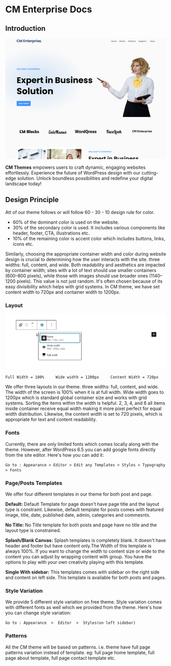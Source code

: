 
# CM Enterprise Docs

## Introduction
![CM Enterprise ](img/screenshot.png)

**CM Themes** empowers users to craft dynamic, engaging websites effortlessly. Experience the future of WordPress design with our cutting-edge solution. Unlock boundless possibilities and redefine your digital landscape today!

## Design Principle
Att of our theme follows or will follow 60 - 30 - 10 design rule for color.

* 60% of the dominant color is used on the website.
* 30% of the secondary color is used. It includes various components like header, footer, CTA, illustrations etc.
* 10% of the remaining color is accent  color which includes buttons, links, icons etc.


Similarly, choosing the appropriate container width and color during website design is crucial to determining how the user interacts with the site. three widths: full, content, and wide. Both readability and aesthetics are impacted by container width; sites with a lot of text should use smaller containers (600–800 pixels), while those with images should use broader ones (1140–1200 pixels). This value is not just random. It's often chosen because of its easy divisibility which helps with grid systems. In CM theme, we have set content width to 720px and container width to 1200px.

### Layout
![CM Enterprise Themr Layout Options](img/layout-enterprise.jpg)

    Full Width = 100%     Wide width = 1200px     Content Width = 720px
   
We offer three layouts in our theme. three widths: full, content, and wide. The width of the screen is 100% when it is at full width. Wide width goes to 1200px which is standard global container size and works with grid systems. Sorting the items within the width is helpful. 2, 3, 4, and 6 all items inside container receive equal width making it more pixel perfect for equal width distribution. Likewise, the content width is set to 720 pixels, which is appropriate for text and content readability.

### Fonts
Currently, there are only limited fonts which comes locally along with the theme. However, after WordPress 6.5 you can add google fonts directly from the site editor. Here's how you can add it:

    Go to : Appearance > Editor > Edit any Templates > Styles > Typography > Fonts

### Page/Posts Templates
We offer four different templates in our theme for both post and page. 

**Default:** Default Template for page doesn't have page title and the layout type is constraint. Likewise, default template for posts comes with featured image, title, date, published date, admin, categories and commesnts.

**No Title:** No Title template for both posts and page have no title and the layout type is constrained. 

**Splash/Blank Canvas:** Splash templates is completely blank. It doesn't have header and footer but have content only.The Width of this template is always 100%. If you want to change the width to content size or wide to the content you can adjust by wrapping content with group. You have the options to play with your own creativity playing with this template.

**Single With sidebar:** This templates comes with sidebar on the right side and content on left side. This template is available for both posts and pages.

### Style Variation
We provide 5 different style variation on free theme. Style variation comes with different fonts as well which we provided from the theme. Here's how you can change style variation:

    Go to : Appearance  >  Editor  >  Styles(on left sidebar)

### Patterns
All the CM theme will be based on patterns. i.e. theme have full page patterns variation instead of template. eg: full page home template, full page about template, full page contact template etc. 